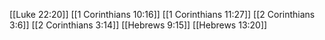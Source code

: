 [[Luke 22:20]]
[[1 Corinthians 10:16]]
[[1 Corinthians 11:27]]
[[2 Corinthians 3:6]]
[[2 Corinthians 3:14]]
[[Hebrews 9:15]]
[[Hebrews 13:20]]
